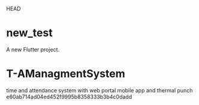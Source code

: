 HEAD
# new_test

A new Flutter project.

# T-AManagmentSystem
time and attendance system with web portal mobile app and thermal punch
e60ab714ad04ed452f9995b8358333b3b4c0dadd
